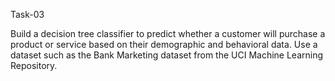 Task-03

Build a decision tree classifier to predict whether a customer will purchase a product or service based on their demographic and behavioral data. Use a dataset such as the Bank Marketing dataset from the UCI Machine Learning Repository.

